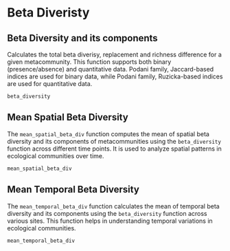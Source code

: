 # Beta Diveristy

## Beta Diversity and its components
Calculates the total beta diverisy, replacement and richness difference for a given metacommunity. This function supports both binary (presence/absence) and quantitative data. Podani family, Jaccard-based indices are used for binary data, while Podani family, Ruzicka-based indices are used for quantitative data.
```@docs
beta_diversity
```

## Mean Spatial Beta Diversity
The `mean_spatial_beta_div` function computes the mean of spatial beta diversity and its components of metacommunities using the `beta_diversity` function across different time points. It is used to analyze spatial patterns in ecological communities over time.
```@docs
mean_spatial_beta_div
```

## Mean Temporal Beta Diversity
The `mean_temporal_beta_div` function calculates the mean of temporal beta diversity and its components using the `beta_diversity` function across various sites. This function helps in understanding temporal variations in ecological communities.
```@docs
mean_temporal_beta_div
```